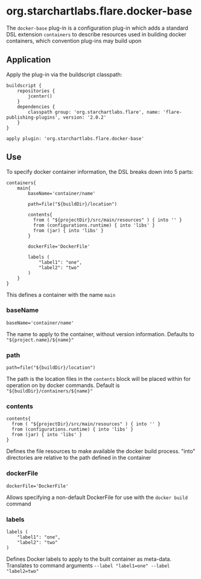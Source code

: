 # org.starchartlabs.flare.docker-base

The `docker-base` plug-in is a configuration plug-in which adds a standard DSL extension `containers` to describe resources used in building docker containers, which convention plug-ins may build upon

## Application

Apply the plug-in via the buildscript classpath:

```
buildscript {
    repositories {
        jcenter()
    }
    dependencies {
        classpath group: 'org.starchartlabs.flare', name: 'flare-publishing-plugins', version: '2.0.2'
    }
}

apply plugin: 'org.starchartlabs.flare.docker-base'
```

## Use

To specify docker container information, the DSL breaks down into 5 parts:

```
containers{
    main{
        baseName='container/name'
        
        path=file("${buildDir}/location")
        
        contents{
          from ( "${projectDir}/src/main/resources" ) { into '' }
          from (configurations.runtime) { into 'libs' }
          from (jar) { into 'libs' }
        }
        
        dockerFile='DockerFile'
        
        labels (
            "label1": "one",
            "label2": "two"
        )
    }
}
```

This defines a container with the name `main`

### baseName

```
baseName='container/name'
```

The name to apply to the container, without version information. Defaults to `"${project.name}/${name}"`

### path

```
path=file("${buildDir}/location")
```

The path is the location files in the `contents` block will be placed within for operation on by docker commands. Default is `"${buildDir}/containers/${name}"`

### contents

```
contents{
  from ( "${projectDir}/src/main/resources" ) { into '' }
  from (configurations.runtime) { into 'libs' }
  from (jar) { into 'libs' }
}
```

Defines the file resources to make available the docker build process. "into" directories are relative to the path defined in the container

### dockerFile

```
dockerFile='DockerFile'
```

Allows specifying a non-default DockerFile for use with the `docker build` command

### labels

```
labels (
    "label1": "one",
    "label2": "two"
)
```

Defines Docker labels to apply to the built container as meta-data. Translates to command arguments `--label "label1=one" --label "label2=two"`

